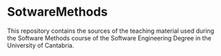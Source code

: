 # SotwareMethods
This repository contains the sources of the teaching material used during the Software Methods course of the Software Engineering Degree in the University of Cantabria.
